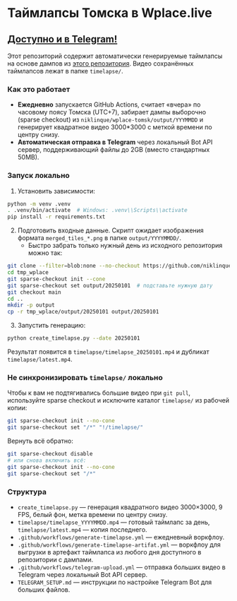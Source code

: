 # Таймлапсы Томска в Wplace.live

## [Доступно и в Telegram!](https://t.me/wplacetomsktimelapse)

Этот репозиторий содержит автоматически генерируемые таймлапсы на основе дампов из [этого репозитория](https://github.com/niklinque/wplace-tomsk).
Видео сохранённых таймлапсов лежат в папке `timelapse/`.

### Как это работает
- **Ежедневно** запускается GitHub Actions, считает «вчера» по часовому поясу Томска (UTC+7), забирает дампы выборочно (sparse checkout) из `niklinque/wplace-tomsk/output/YYYMMDD` и генерирует квадратное видео 3000*3000 с меткой времени по центру снизу.
- **Автоматическая отправка в Telegram** через локальный Bot API сервер, поддерживающий файлы до 2GB (вместо стандартных 50MB).

### Запуск локально
1) Установить зависимости:
```bash
python -m venv .venv
. .venv/bin/activate  # Windows: .venv\\Scripts\\activate
pip install -r requirements.txt
```
2) Подготовить входные данные. Скрипт ожидает изображения формата `merged_tiles_*.png` в папке `output/YYYYMMDD/`.
   - Быстро забрать только нужный день из исходного репозитория можно так:
```bash
git clone --filter=blob:none --no-checkout https://github.com/niklinque/wplace-tomsk.git tmp_wplace
cd tmp_wplace
git sparse-checkout init --cone
git sparse-checkout set output/20250101  # подставьте нужную дату
git checkout main
cd ..
mkdir -p output
cp -r tmp_wplace/output/20250101 output/20250101
```
3) Запустить генерацию:
```bash
python create_timelapse.py --date 20250101
```
Результат появится в `timelapse/timelapse_20250101.mp4` и дубликат `timelapse/latest.mp4`.

### Не синхронизировать `timelapse/` локально
Чтобы к вам не подтягивались большие видео при `git pull`, используйте sparse checkout и исключите каталог `timelapse/` из рабочей копии:
```bash
git sparse-checkout init --no-cone
git sparse-checkout set "/*" "!/timelapse/"
```
Вернуть всё обратно:
```bash
git sparse-checkout disable
# или снова включить всё:
git sparse-checkout init --no-cone
git sparse-checkout set "/*"
```

### Структура
- `create_timelapse.py` — генерация квадратного видео 3000×3000, 9 FPS, белый фон, метка времени по центру снизу.
- `timelapse/timelapse_YYYYMMDD.mp4` — готовый таймлапс за день, `timelapse/latest.mp4` — копия последнего.
- `.github/workflows/generate-timelapse.yml` — ежедневный воркфлоу.
- `.github/workflows/generate-timelapse-artifat.yml` — воркфлоу для выгрузки в артефакт таймлапса из любого дня доступного в репозитории с дампами.
- `.github/workflows/telegram-upload.yml` — отправка больших видео в Telegram через локальный Bot API сервер.
- `TELEGRAM_SETUP.md` — инструкции по настройке Telegram Bot для больших файлов.

